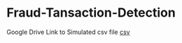# Fraud-Tansaction-Detection
Google Drive Link to Simulated csv file [csv](https://drive.google.com/file/d/1p6-ybCikDpHUZh52KQwEWuBDfL7magXz/view?usp=sharing)
